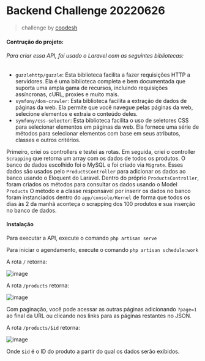 
# Backend Challenge 20220626
> challenge by [coodesh](https://coodesh.com/)

#### Contrução do projeto:

###### Para criar essa API, foi usado o Laravel com as seguintes bibliotecas:

- `guzzlehttp/guzzle`: Esta biblioteca facilita a fazer requisições HTTP a servidores. Ela é uma biblioteca completa e bem documentada que suporta uma ampla gama de recursos, incluindo requisições assíncronas, cURL, proxies e muito mais.
- `symfony/dom-crawler`: Esta biblioteca facilita a extração de dados de páginas da web. Ela permite que você navegue pelas páginas da web, selecione elementos e extraia o conteúdo deles.
- `symfony/css-selector`: Esta biblioteca facilita o uso de seletores CSS para selecionar elementos em páginas da web. Ela fornece uma série de métodos para selecionar elementos com base em seus atributos, classes e outros critérios.

Primeiro, criei os controllers e testei as rotas. Em seguida, criei o controller `Scrapping` que retorna um array com os dados de todos os produtos.
O banco de dados escolhido foi o MySQL e foi criado via `Migrate`. 
Esses dados são usados pelo `ProductsController` para adicionar os dados ao banco usando o Eloquent do Laravel. Dentro do próprio `ProductsController`, foram criados os métodos para consultar os dados usando o Model `Products`
O método e a classe responsável por inserir os dados no banco foram instanciados dentro do `app/console/Kernel` de forma que todos os dias às 2 da manhã aconteça o scrapping dos 100 produtos e sua inserção no banco de dados.



#### Instalação
Para executar a API, execute o comando `php artisan serve`

Para iniciar o agendamento, execute o comando `php artisan schedule:work`

A rota `/` retorna:

![image](https://github.com/craverath/BackendChallenge_20220626/assets/67438869/750daf44-5f6d-4957-b93e-e40ad3fbfa35)

A rota `/products` retorna:

![image](https://github.com/craverath/BackendChallenge_20220626/assets/67438869/777caa36-031a-4384-8c8d-46de9faa2099)

Com paginação, você pode acessar as outras páginas adicionando `?page=1`  ao final da URL ou clicando nos links para as páginas restantes no JSON.

A rota `/products/$id` retorna:

![image](https://github.com/craverath/BackendChallenge_20220626/assets/67438869/31a4eaf8-7ed4-4ee9-99f9-388ed3abdf9b)

Onde `$id` é o ID do produto a partir do qual os dados serão exibidos.
